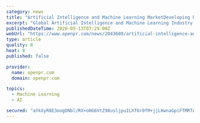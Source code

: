 ```yaml
---
category: news
title: "Artificial Intelligence and Machine Learning MarketDeveloping Rapidly with Global Modern Trends with Companies Outlook 2025"
excerpt: "Global Artificial Intelligence and Machine Learning Industry Market Research Report is a specialized and in depth research report that offers insights on the ongoing trends and details on impacting factors Comprehensive study on the current state of the market including"
publishedDateTime: 2020-05-13T07:29:00Z
webUrl: "https://www.openpr.com/news/2043680/artificial-intelligence-and-machine-learning"
type: article
quality: 8
heat: 8
published: false

provider:
  name: openpr.com
  domain: openpr.com

topics:
  - Machine Learning
  - AI

secured: "aYkXyR8E3oogONbl/RX+oHG6VtZ98usljpuILXf6r0fM+jjLHwnaGpiFTMRTAqz3FCDoJjPe8fva74Xf2a16EqHZD3QJCjFCsudlSTTa9oLKXzCLoJdD2r4sfzHROt2LxdaBLu6dld5WXJvqL54z6lJfblEs9Vs8+MNnrQVD1+jWWWbCLKX7MK7GBXkbjNvDN3iQixqp8jxfbJF1+Yq71uUS/5D4LP/gpuHpDPKrRPN0xfXgxB+LEl1xmz5pQ9R+JPN5BjBH32bJNbGob08KNWz9VyyDrNJrpJKW1H86zxdHOcv6bFTtry1wcl5icO60;Zl/LP41SkUcFfFW2kgEaJw=="
---
```



